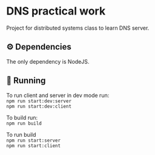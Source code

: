 # DNS practical work

Project for distributed systems class to learn DNS server.

## ⚙️ Dependencies

The only dependency is NodeJS.

## 🚀 Running

To run client and server in dev mode run:
</br>
`npm run start:dev:server`
</br>
`npm run start:dev:client`

To build run:
</br>
`npm run build`

To run build
</br>
`npm run start:server`
</br>
`npm run start:client`
